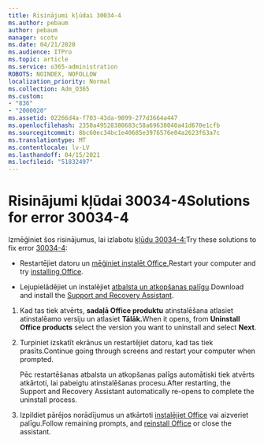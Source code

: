 ```yaml
---
title: Risinājumi kļūdai 30034-4
ms.author: pebaum
author: pebaum
manager: scotv
ms.date: 04/21/2020
ms.audience: ITPro
ms.topic: article
ms.service: o365-administration
ROBOTS: NOINDEX, NOFOLLOW
localization_priority: Normal
ms.collection: Adm_O365
ms.custom:
- "836"
- "2000020"
ms.assetid: 02266d4a-f703-43da-9899-277d3664a447
ms.openlocfilehash: 2350a49528380683c58a69638040a41d670e1cfb
ms.sourcegitcommit: 8bc60ec34bc1e40685e3976576e04a2623f63a7c
ms.translationtype: MT
ms.contentlocale: lv-LV
ms.lasthandoff: 04/15/2021
ms.locfileid: "51832497"
---
```

# <a name="solutions-for-error-30034-4"></a><span data-ttu-id="4157c-102">Risinājumi kļūdai 30034-4</span><span class="sxs-lookup"><span data-stu-id="4157c-102">Solutions for error 30034-4</span></span>

<span data-ttu-id="4157c-103">Izmēģiniet šos risinājumus, lai izlabotu [kļūdu 30034-4:](https://support.office.com/article/d5df89a9-0507-4b4c-92f9-22f457e630aa?wt.mc_id=Alchemy_ClientDIA)</span><span class="sxs-lookup"><span data-stu-id="4157c-103">Try these solutions to fix error [30034-4](https://support.office.com/article/d5df89a9-0507-4b4c-92f9-22f457e630aa?wt.mc_id=Alchemy_ClientDIA):</span></span>
  
- <span data-ttu-id="4157c-104">Restartējiet datoru un [mēģiniet instalēt Office.](https://portal.office.com/OLS/MySoftware.aspx)</span><span class="sxs-lookup"><span data-stu-id="4157c-104">Restart your computer and try [installing Office](https://portal.office.com/OLS/MySoftware.aspx).</span></span>

- <span data-ttu-id="4157c-105">Lejupielādējiet un instalējiet [atbalsta un atkopšanas palīgu](https://aka.ms/SARA-OfficeUninstall-Alchemy).</span><span class="sxs-lookup"><span data-stu-id="4157c-105">Download and install the [Support and Recovery Assistant](https://aka.ms/SARA-OfficeUninstall-Alchemy).</span></span>

1. <span data-ttu-id="4157c-106">Kad tas tiek atvērts, **sadaļā Office produktu** atinstalēšana atlasiet atinstalēamo versiju un atlasiet **Tālāk.**</span><span class="sxs-lookup"><span data-stu-id="4157c-106">When it opens, from **Uninstall Office products** select the version you want to uninstall and select **Next**.</span></span>

2. <span data-ttu-id="4157c-107">Turpiniet izskatīt ekrānus un restartējiet datoru, kad tas tiek prasīts.</span><span class="sxs-lookup"><span data-stu-id="4157c-107">Continue going through screens and restart your computer when prompted.</span></span>

    <span data-ttu-id="4157c-108">Pēc restartēšanas atbalsta un atkopšanas palīgs automātiski tiek atvērts atkārtoti, lai pabeigtu atinstalēšanas procesu.</span><span class="sxs-lookup"><span data-stu-id="4157c-108">After restarting, the Support and Recovery Assistant automatically re-opens to complete the uninstall process.</span></span>

3. <span data-ttu-id="4157c-109">Izpildiet pārējos norādījumus un atkārtoti [instalējiet Office](https://portal.office.com/OLS/MySoftware.aspx) vai aizveriet palīgu.</span><span class="sxs-lookup"><span data-stu-id="4157c-109">Follow remaining prompts, and [reinstall Office](https://portal.office.com/OLS/MySoftware.aspx) or close the assistant.</span></span>
